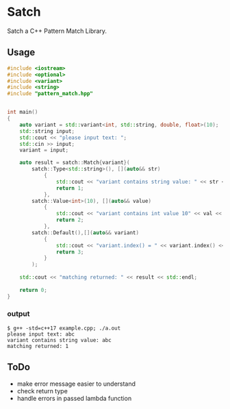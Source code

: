 # Satch
Satch a C++ Pattern Match Library.
## Usage
```cpp example.cpp
#include <iostream>
#include <optional>
#include <variant>
#include <string>
#include "pattern_match.hpp"


int main()
{
    auto variant = std::variant<int, std::string, double, float>(10);
    std::string input;
    std::cout << "please input text: ";
    std::cin >> input;
    variant = input;

    auto result = satch::Match{variant}(
        satch::Type<std::string>(), [](auto&& str) 
            {
                std::cout << "variant contains string value: " << str << std::endl;
                return 1; 
            },
        satch::Value<int>(10), [](auto&& value)
            {
                std::cout << "variant contains int value 10" << val << std::endl;
                return 2;
            },
        satch::Default(),[](auto&& variant) 
            {
                std::cout << "variant.index() = " << variant.index() << std::endl;
                return 3;
            }
        );
    
    std::cout << "matching returned: " << result << std::endl;
    
    return 0;
}
```

### output

```shell
$ g++ -std=c++17 example.cpp; ./a.out
please input text: abc
variant contains string value: abc
matching returned: 1
```

## ToDo
+ make error message easier to understand
+ check return type
+ handle errors in passed lambda function